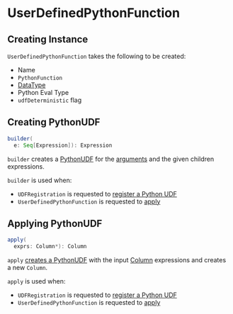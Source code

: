 # UserDefinedPythonFunction

## Creating Instance

`UserDefinedPythonFunction` takes the following to be created:

* <span id="name"> Name
* <span id="func"> `PythonFunction`
* <span id="dataType"> [DataType](../DataType.md)
* <span id="pythonEvalType"> Python Eval Type
* <span id="udfDeterministic"> `udfDeterministic` flag

## <span id="builder"> Creating PythonUDF

```scala
builder(
  e: Seq[Expression]): Expression
```

`builder` creates a [PythonUDF](PythonUDF.md) for the [arguments](#creating-instance) and the given children expressions.

`builder` is used when:

* `UDFRegistration` is requested to [register a Python UDF](../UDFRegistration.md#registerPython)
* `UserDefinedPythonFunction` is requested to [apply](#apply)

## <span id="apply"> Applying PythonUDF

```scala
apply(
  exprs: Column*): Column
```

`apply` [creates a PythonUDF](#builder) with the input [Column](../spark-sql-Column.md) expressions and creates a new `Column`.

`apply` is used when:

* `UDFRegistration` is requested to [register a Python UDF](../UDFRegistration.md#registerPython)
* `UserDefinedPythonFunction` is requested to [apply](#apply)
